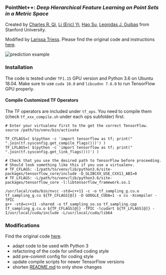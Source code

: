 ### PointNet++: *Deep Hierarchical Feature Learning on Point Sets in a Metric Space*
Created by <a href="http://charlesrqi.com" target="_blank">Charles R. Qi</a>, <a href="http://stanford.edu/~ericyi">Li (Eric) Yi</a>, <a href="http://ai.stanford.edu/~haosu/" target="_blank">Hao Su</a>, <a href="http://geometry.stanford.edu/member/guibas/" target="_blank">Leonidas J. Guibas</a> from Stanford University.

Modified by [Larissa Triess](https://github.com/ltriess).
Please find the original code and instructions [here](https://github.com/charlesq34/pointnet2).

![prediction example](doc/teaser.jpg)

### Installation

The code is tested under `TF1.15` GPU version and Python 3.6 on Ubuntu 18.04.
Make sure to use `cuda 10.0` and `libcudnn 7.6.0` to run TensorFlow GPU properly.

#### Compile Customized TF Operators
The TF operators are included under `tf_ops`.
You need to compile them (check `tf_xxx_compile.sh` under each ops subfolder) first.

```shell script
# Enter your virtualenv first to the get the correct TensorFlow.
source /path/to/venv/bin/activate

TF_CFLAGS=( $(python -c 'import tensorflow as tf; print(" ".join(tf.sysconfig.get_compile_flags()))') )
TF_LFLAGS=( $(python -c 'import tensorflow as tf; print(" ".join(tf.sysconfig.get_link_flags()))') )

# Check that you use the desired path to TensorFlow before proceeding.
# Should look something like this if you use a virtualenv.
# TF_CFLAGS: -I/path/to/venv/lib/python3.6/site-packages/tensorflow_core/include -D_GLIBCXX_USE_CXX11_ABI=0
# TF_LFLAGS: -L/path/to/venv/lib/python3.6/site-packages/tensorflow_core -l:libtensorflow_framework.so.1

/usr/local/cuda/bin/nvcc -std=c++11 -c -o tf_sampling_g.cu.o tf_sampling_g.cu ${TF_CFLAGS[@]} -D GOOGLE_CUDA=1 -x cu -Xcompiler -fPIC
g++ -std=c++11 -shared -o tf_sampling_so.so tf_sampling.cpp tf_sampling_g.cu.o ${TF_CFLAGS[@]} -fPIC -lcudart ${TF_LFLAGS[@]} -I/usr/local/cuda/include -L/usr/local/cuda/lib64
```

### Modifications
Find the original code [here](https://github.com/charlesq34/pointnet2).
* adapt code to be used with Python 3
* refactoring of the code for unified coding style
* add pre-commit config for coding style
* update compile scripts for newer TensorFlow versions
* shorten [README.md](README.md) to only show changes
